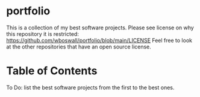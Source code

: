 # portfolio
This is a collection of my best software projects.
Please see license on why this repository it is restricted: https://github.com/wboswall/portfolio/blob/main/LICENSE
Feel free to look at the other repositories that have an open source license. 

# Table of Contents
To Do: list the best software projects from the first to the best ones.

